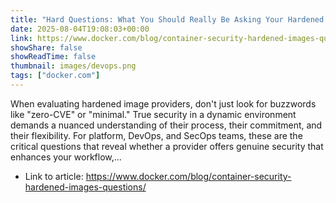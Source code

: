 ```yaml
---
title: "Hard Questions: What You Should Really Be Asking Your Hardened Image Provider Before You Press the Buy Button"
date: 2025-08-04T19:08:03+00:00
link: https://www.docker.com/blog/container-security-hardened-images-questions/
showShare: false
showReadTime: false
thumbnail: images/devops.png
tags: ["docker.com"]
---
```

When evaluating hardened image providers, don't just look for buzzwords like "zero-CVE" or "minimal." True security in a dynamic environment demands a nuanced understanding of their process, their commitment, and their flexibility. For platform, DevOps, and SecOps teams, these are the critical questions that reveal whether a provider offers genuine security that enhances your workflow,...

- Link to article: https://www.docker.com/blog/container-security-hardened-images-questions/
